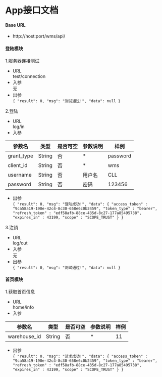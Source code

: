 # App接口文档

#### Base URL    
* http://host:port/wms/api/

#### 登陆模块    
1.服务器连接测试    
* URL      
test/connection
* 入参   
无
* 出参    
`{
   "result": 0,
   "msg": "测试通过!",
   "data": null
 }
`

2.登陆
* URL      
 log/in
* 入参    
   
参数名      | 类型   | 是否可空 | 参数说明 | 样例
-----------|--------|---------|---------|-----
grant_type | String | 否       | *      |  password
client_id  | String | 否       | *      |  wms
username   | String | 否       |用户名   |  CLL
password   | String | 否       |密码     |  123456

* 出参    
`{
   "result": 0,
   "msg": "登陆成功!",
   "data": {
             "access_token" : "9ca58a19-190e-42c4-8c30-658e6c0b2459",
             "token_type" : "bearer",
             "refresh_token" : "edf58afb-88ce-435d-8c27-177a85495738",
             "expires_in" : 43199,
             "scope" : "SCOPE_TRUST"
           }
 }
`

3.注销    
* URL      
log/out
* 入参   
无
* 出参    
`{
   "result": 0,
   "msg": "测试通过!",
   "data": null
 }
`

#### 首页模块    
1.获取首页信息    
* URL      
 home/info
* 入参    
   
参数名      | 类型   | 是否可空 | 参数说明 | 样例
-----------|--------|---------|---------|-----
warehouse_id | String | 否       | *      |  11

* 出参    
`{
   "result": 0,
   "msg": "请求成功!",
   "data": {
             "access_token" : "9ca58a19-190e-42c4-8c30-658e6c0b2459",
             "token_type" : "bearer",
             "refresh_token" : "edf58afb-88ce-435d-8c27-177a85495738",
             "expires_in" : 43199,
             "scope" : "SCOPE_TRUST"
           }
 }
`
